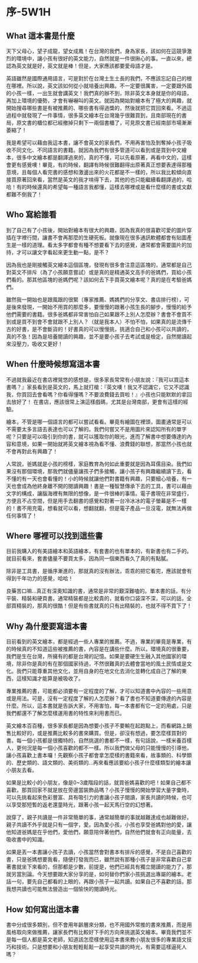 # 序-5W1H

## What 這本書是什麼

天下父母心，望子成龍，望女成鳳！在台灣的我們，身為家長，該如何在這競爭激烈的環境中，讓小孩有很好的英文能力，自然就是一件很揪心的事。一直以來，總認為英文就是好，英文就是棒！但是，大家應該都要愛母語才是。

英語雖然是國際通用語言，可是對於在台灣土生土長的我們，不應該忘記自己的根在哪裡。所以說，英文該如何從小就培養出興趣。不一定要很厲害，一定要跟外國的小孩一樣，一出生就會講英文！我們真的辦不到，除非英文本身就是你的母語，再加上環境的優勢，才會有嚇嚇叫的英文。就因為開始對繪本有了極大的興趣，就開始搜尋哪些書是有被推薦的、哪些書有得過獎的，然後就把它買回來看。不過這過程中就發現了一件事情，很多英文繪本在台灣幾乎很難買到，且南部現在的書局，原文書的櫃位都已經撤掉只剩下一兩個書櫃了，可見原文書已經南部市場漸漸萎縮了！

我是希望可以藉由我這本書，讓不會英文的家長們，不用再害怕及剝奪掉小孩子吸收不同文化、不同語言的書籍。就因為我們有很多管道可以看到或是買到中文繪本，很多中文繪本都是翻譯過來的，真的不懂，可以先看原著，再看中文的，這樣會更有感覺噢！畢竟，有的時候，翻譯有時候很難翻得出原著真正想要表達得那種意境，且每個人看完書的感想和激盪出來的火花都是不一樣的，所以我比較傾向直接買原著回來看，當然是英文的我才啃得下去，其他的也只能繼續看翻譯過的，哈哈！有的時候還真的希望每一種語言我都懂，這樣去哪裡或是看什麼樣的書或文獻都難不倒我了！

## Who 寫給誰看

到了自己有了小孩後，開始對繪本有很大的興趣，因為我真的很喜歡可愛的圖片穿插在字裡行間，讓書不會再那麼的生硬死板。就像現在很多通訊軟體都會有貼圖產生是一樣的道理。看太多字都會有種不想要看下去的感覺，通常都會需要圖片的加持，才可以讓文字看起來更生動一點，是不？

因為我也是剛接觸英文繪本這個區塊，發現有很多會注意這區塊的，通常都是自己對英文不排斥（為了小孩願意嘗試）或是真的是精通英文高手的爸媽們，買給小孩們看的。那其他區塊的爸媽們呢？該如何去下手買英文繪本呢？真的是在考驗爸媽們。

雖然我一開始也是跟風跟的很緊（專家推薦、媽媽們的分享文、書店排行榜），可是後來發現，一開始不用買的那麼多，要慢慢的跟著小孩生長的腳步，慢慢的給予他們需要的書籍。很多爸媽都非常害怕自己如果跟不上別人怎麼辦？書會不會買不到或是買不到會不會就跟不上別人？（就是我本人）不怕不怕，如果真的是流傳千古的好書，是不會斷貨的！好書真的可以慢慢挑，挑適合自己和小孩可以共讀的，真的不急！因為是培養閱讀的興趣，並不是要小孩子去考試或是檢定，自然閱讀起來沒壓力，吸收又更好！

## When 什麼時候想寫這本書

不過就我最近在書店裡晃悠的感想是，很多家長常常有小朋友說：『我可以買這本書嗎？』家長看到是英文的，馬上就打槍：『英文噢！我又不認識它，它又不認識我，你買回去會看嗎？你看得懂嗎？不要浪費錢去買啦！』小孩也只能默默的拿回去放好了！ 在書店，應該很常上演這樣戲碼，尤其是台灣南部，更會有這樣的經驗。

繪本，不管是哪一個語言的都可以嘗試看看。畢竟有繪圖在裡頭，圖畫通常是可以不需要太多言語去表達也可以了解的。我們何嘗又不是用圖片來認知所有的單字呢？只要是可以吸引到你的書，就可以獲取你的眼光，進而了解書中想要傳達的內容和意境，如果一開始就將英文繪本視為看不懂、浪費錢的聯想，那當然小孩也就不會再對此有興趣了！

人常說，爸媽就是小孩的榜樣，家庭教育為何如此重要就是因為耳儒目染。我們如果沒有那個環境，那我們就儘量讓孩子們多接觸，讓小孩子有興趣繼續讀下去，看不懂的有一天也會看懂的！小的時候就讓他們對書籍有興趣，只要細心培養，有一天也會成為他終身離不開的閱讀興趣！書是一種智慧傳承下去的工具，書可以藉由文字的構成，讓腦海裡有無限的想像，是一件很棒的事情。電子書現在非常盛行，方便且不占空間，但是用手去翻書的感覺和對著一台冷冰冰的電子螢幕是不一樣的！書不用充電，想看就可以看，想翻就翻，但是電子產品一旦沒電，就無法再做任何事情了！

## Where 哪裡可以找到這些書

目前我購入的有美語繪本和英語繪本，有套書的也有單本的，有新書也有二手的。就目前看來，套書儘量不要買太多，因為同一個東西看久了真的有點膩。

除非是工具書，是循序漸進的，那就真的沒有辦法，乖乖的把它看完，應該就會有得到千年功力的感覺，哈哈！

良藥苦口嘛…真正有深奧知識的書，通常是非常的艱深難嗑的。單本書的話，有分平裝、精裝和硬頁書。通常精裝都是比較貴的，就看你口袋深不深，可以的話，全部買精裝的，那真的很酷！但是有些書就真的只有出精裝的，也就不得不買下了！

## Why 為什麼要寫這本書

目前看到的英文繪本，都是經過一些人專業的推薦。不過，專業的畢竟是專業，有的時候真的不知道這些被推薦的書，內容是在講些什麼。所以，環境真的很重要，我們是生在台灣，所擁有的都是台灣的記憶。如果是要硬生生融入其他國家的環境，除非你是真的有在那個國家待過，不然很難真的去體會當地的風土民情或是文化。我們只能尊重其他文化，並用自身的在地文化去消化並轉化成自己了解的東西，這樣知識才能算是被吸收了。

專業推薦的書，可能都必須要有一定程度的了解，才可以知道書中內容的一些用意或是用法。可是，沒有一定程度了解的人怎麼辦？看了書也不知道要傳達的內容是什麼。所以，這本書就是告訴大家，不用害怕，每一本書都有它一定的用處，只是我們都還不了解怎麼樣運用書的特性來利用書而已。

英文繪本百百種，很多家長都是因為想要小孩子不要輸在起跑點上，而看網路上銷售比較好的，或是推薦比較多的書來購買。但是，卻沒有想過，要怎麼樣買對的書。每一個小孩都是很獨特的，自然挑選的書都不一樣，有句話說，一樣米養百樣人，更何況是每一個小孩喜歡的都不一樣。所以我們做父母的只能慢慢的引導他，讓小孩喜歡上書本囉！先觀察小孩子都會拿怎麼樣的書籍來看，故事類的、科學類的、歷史類的、語文類的、美術類的…再來看應該要給小孩子什麼樣類型的繪本讓小朋友去看。

如果是比較小的小朋友，像是0~3歲階段的話，就買爸媽喜歡的吧！如果自己都不喜歡，那買回家不就是放在旁邊當裝飾品嗎？小孩子慢慢的開始學習大量字彙時，可以先挑看起來色彩豐富、具有吸引力的書讓小孩子閱讀，家長共讀的時候，也可以享受那短暫的返老還童時光，跟著小孩一起天馬行空的幻想著。

說穿了，親子共讀是一件非常簡單的事，通常越簡單的事就越難達成也越難做好。親子共讀不外乎就是只有一個字，愛。因為愛小孩，小孩也享受爸媽對他的愛，讓他知道爸媽是在乎他們，愛他們，願意陪伴著他們，自然他們就會有正向能量，去吸收書中的知識。

如果是丟一本書讓小孩子去讀，小孩當然會對書本有排斥的感覺，不是自己喜歡的書，只是爸媽想要我看，隨便打發我而已，雖然說有那種小孩子是非常喜歡自己拿著書就坐下來看的，但那都是少數，前提是，他們已經具有獨立閱讀的能力了，那就另當別論。今天想要跟大家分享的是，如何替你們家小孩挑選出專屬的繪本。老話一句，要先自己都看的上眼的，再跟小孩子一起共讀。如果自己不喜歡的話，那我想共讀也可能無法營造出一個愉快的閱讀時光。

## How 如何寫出這本書

書中分成很多類別，但不會用年齡層來分類，也不用國外常推的書來推薦，而是用風格取向來做推薦，讓家長們有比較好下手的方向來挑選英文繪本。畢竟我們並不是每一個人都是英文老師，知道該怎麼樣使用這本書來教小朋友很多的專業語文技巧和技術。只是想要和小朋友輕輕鬆鬆一起享受共讀的時光，有需要這樣逼死人嗎？

